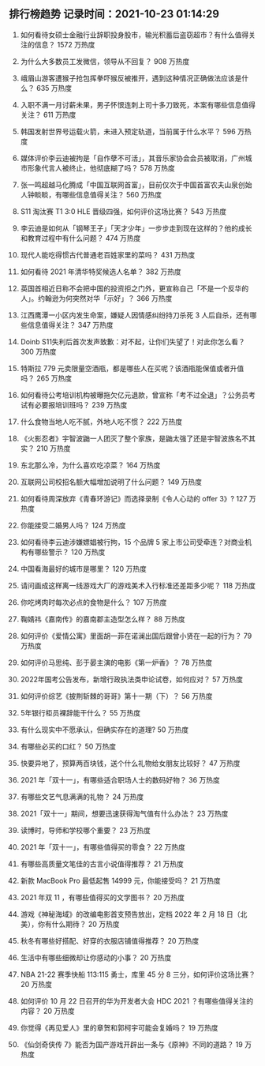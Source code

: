 
## 排行榜趋势 记录时间：2021-10-23 01:14:29
  
  1. 如何看待女硕士金融行业辞职投身股市，输光积蓄后盗窃超市？有什么值得关注的信息？ 1572 万热度
    
  2. 为什么大多数员工发微信，领导从不回复？ 908 万热度
    
  3. 峨眉山游客遭猴子抢包挥拳吓猴反被推开，遇到这种情况正确做法应该是什么？ 635 万热度
    
  4. 入职不满一月讨薪未果，男子怀恨连刺上司十多刀致死，本案有哪些信息值得关注？ 611 万热度
    
  5. 韩国发射世界号运载火箭，未进入预定轨道，当前属于什么水平？ 596 万热度
    
  6. 媒体评价李云迪被拘是「自作孽不可活」，其音乐家协会会员被取消，广州城市形象代言人被终止，他彻底糊了吗？ 578 万热度
    
  7. 张一鸣超越马化腾成「中国互联网首富」，目前仅次于中国首富农夫山泉创始人钟睒睒，有哪些信息值得关注？ 560 万热度
    
  8. S11 淘汰赛 T1 3:0 HLE 晋级四强，如何评价这场比赛？ 543 万热度
    
  9. 李云迪是如何从「钢琴王子」「天才少年」一步步走到现在这样的？他的成长和教育过程中有什么问题？ 474 万热度
    
  10. 现代人能吃得惯古代普通老百姓家里的菜吗？ 431 万热度
    
  11. 如何看待 2021 年清华特奖候选人名单？ 382 万热度
    
  12. 英国首相近日称不会把中国的投资拒之门外，更宣称自己「不是一个反华的人」。约翰逊为何突然对华「示好」？ 366 万热度
    
  13. 江西鹰潭一小区内发生命案，嫌疑人因情感纠纷持刀杀死 3 人后自杀，还有哪些信息值得关注？ 347 万热度
    
  14. Doinb S11失利后首次发声致歉：对不起，让你们失望了！对此你怎么看？ 300 万热度
    
  15. 特斯拉 779 元卖限量空酒瓶，都是哪些人在买呢？该酒瓶能保值或者升值吗？ 265 万热度
    
  16. 如何看待公考培训机构被曝拖欠亿元退款，曾宣称「考不过全退」？公务员考试有必要报培训班吗？ 239 万热度
    
  17. 什么食物当地人吃不腻，外地人吃不惯？ 222 万热度
    
  18. 《火影忍者》宇智波鼬一人团灭了整个家族，是鼬太强了还是宇智波族名不其实？ 210 万热度
    
  19. 东北那么冷，为什么喜欢吃凉菜？ 164 万热度
    
  20. 互联网公司校招名额大幅增加说明了什么问题？ 149 万热度
    
  21. 如何看待周深放弃《青春环游记》而选择录制《令人心动的 offer 3》? 127 万热度
    
  22. 你能接受二婚男人吗？ 124 万热度
    
  23. 如何看待李云迪涉嫌嫖娼被行拘，15 个品牌 5 家上市公司受牵连？对商业机构有哪些警示？ 120 万热度
    
  24. 中国看海最好的城市是哪里？ 120 万热度
    
  25. 请问画成这样离一线游戏大厂的游戏美术入行标准还差距多少呢？ 118 万热度
    
  26. 你吃烤肉时每次必点的食物是什么？ 107 万热度
    
  27. 鞠婧祎《嘉南传》的嘉南郡主造型怎么样？ 88 万热度
    
  28. 如何评价《爱情公寓》里面胡一菲在诺澜出国后跟曾小贤在一起的行为？ 79 万热度
    
  29. 如何评价马思纯、彭于晏主演的电影《第一炉香》？ 78 万热度
    
  30. 2022年国考公告发布，新增行政执法类申论试卷，如何应对？ 57 万热度
    
  31. 如何评价综艺《披荆斩棘的哥哥》第十一期（下）？ 56 万热度
    
  32. 5年银行柜员裸辞能干什么？ 55 万热度
    
  33. 有什么现实中不愿承认，但确实存在的道理? 50 万热度
    
  34. 有哪些必买的口红？ 50 万热度
    
  35. 快要异地了，预算两百块钱，送个什么礼物给女朋友比较好？ 47 万热度
    
  36. 2021 年「双十一」，有哪些适合职场人士的数码好物？ 36 万热度
    
  37. 有哪些文艺气息满满的礼物？ 24 万热度
    
  38. 2021「双十一」期间，想要迅速获得淘气值有什么办法？ 23 万热度
    
  39. 读博时，导师和学校哪个重要？ 23 万热度
    
  40. 2021 年「双十一」，有哪些值得买的零食？ 22 万热度
    
  41. 有哪些高质量文笔佳的古言小说值得推荐？ 21 万热度
    
  42. 新款 MacBook Pro 最低起售 14999 元，你能接受吗？ 21 万热度
    
  43. 2021 年双 11 ，有哪些值得买的文学图书？ 20 万热度
    
  44. 游戏《神秘海域》的改编电影首支预告放出，定档 2022 年 2 月 18 日（北美），你有什么期待？ 20 万热度
    
  45. 秋冬有哪些好搭配、好穿的衣服店铺值得推荐？ 20 万热度
    
  46. 生活中有哪些细微却让你感动的小事？ 20 万热度
    
  47. NBA 21-22 赛季快船 113:115 勇士，库里 45 分 8 三分，如何评价这场比赛？ 20 万热度
    
  48. 如何评价 10 月 22 日召开的华为开发者大会 HDC 2021 ？有哪些值得关注的内容？ 20 万热度
    
  49. 你觉得《再见爱人》里的章贺和郭柯宇可能会复婚吗？ 19 万热度
    
  50. 《仙剑奇侠传 7》能否为国产游戏开辟出一条与《原神》不同的道路？ 19 万热度
    
